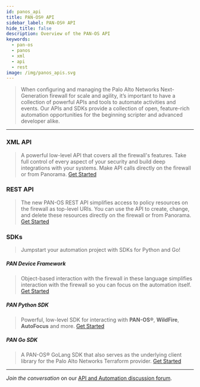 ```yaml
---
id: panos_api
title: PAN-OS® API
sidebar_label: PAN-OS® API
hide_title: false
description: Overview of the PAN-OS API
keywords:
  - pan-os
  - panos
  - xml
  - api
  - rest
image: /img/panos_apis.svg
---
```


> When configuring and managing the Palo Alto Networks Next-Generation firewall for scale and agility, it’s important to have a collection of powerful APIs and tools to automate activities and events. Our APIs and SDKs provide a collection of open, feature-rich automation opportunities for the beginning scripter and advanced developer alike.

---

### XML API

> A powerful low-level API that covers all the firewall's features. Take full control of every aspect of your security and build deep integrations with your systems. Make API calls directly on the firewall or from Panorama. <a href="/docs/xmlapi_qs" target="_self">Get Started</a>

### REST API

> The new PAN-OS REST API simplifies access to policy resources on the firewall as top-level URIs. You can use the API to create, change, and delete these resources directly on the firewall or from Panorama. <a href="/docs/restapi_qs" target="_self">Get Started</a>

### SDKs

> Jumpstart your automation project with SDKs for Python and Go!

##### PAN Device Framework

> Object-based interaction with the firewall in these language simplifies interaction with the firewall so you can focus on the automation itself. [Get Started](/docs/pandevice_qs)

##### PAN Python SDK

> Powerful, low-level SDK for interacting with **PAN-OS®**, **WildFire**, **AutoFocus** and more. [Get Started](/docs/panpython_qs)

##### PAN Go SDK

> A PAN-OS® GoLang SDK that also serves as the underlying client library for the Palo Alto Networks Terraform provider. [Get Started](/docs/pango_qs)

---

_Join the conversation_ on our <a href="https://live.paloaltonetworks.com/t5/Automation-API/ct-p/automation" target="_blank">API and Automation discussion forum</a>.
